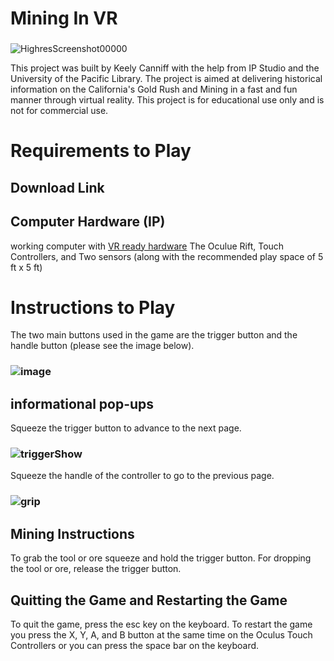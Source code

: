 # Mining In VR
### 
![HighresScreenshot00000](https://user-images.githubusercontent.com/23284476/62906411-60613880-bd23-11e9-85d3-a66fc8849e26.png)

This project was built by Keely Canniff with the help from IP Studio and the University of the Pacific Library.
The project is aimed at delivering historical information on the California's Gold Rush and Mining in a fast and fun manner through virtual reality. This project is for educational use only and is not for commercial use.

# Requirements to Play
## Download Link

## Computer Hardware (IP)
working computer with [VR ready hardware](https://support.oculus.com/248749509016567/)
The Oculue Rift, Touch Controllers, and Two sensors (along with the recommended play space of 5 ft x 5 ft) 

# Instructions to Play
The two main buttons used in the game are the trigger button and the handle button (please see the image below).

### ![image](https://user-images.githubusercontent.com/23284476/62905869-30b13100-bd21-11e9-81f8-a03132cc5ad4.png)

## informational pop-ups
Squeeze the trigger button to advance to the next page. 
### ![triggerShow](https://user-images.githubusercontent.com/23284476/62905339-ed55c300-bd1e-11e9-857f-85e9e2841bf5.PNG)


Squeeze the handle of the controller to go to the previous page. 
### ![grip](https://user-images.githubusercontent.com/23284476/62905325-d616d580-bd1e-11e9-8d3a-4c0573d0396f.PNG)

## Mining Instructions
To grab the tool or ore squeeze and hold the trigger button. For dropping the tool or ore, release the trigger button.

## Quitting the Game and Restarting the Game
To quit the game, press the esc key on the keyboard. To restart the game you press the X, Y, A, and B button at the same time on the Oculus Touch Controllers or you can press the space bar on the keyboard.   
